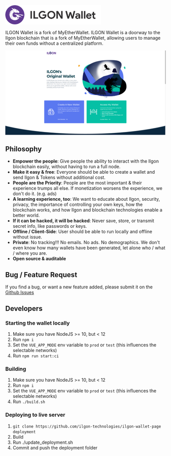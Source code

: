 <img src="./src/assets/images/logo.png" width="300px"/>

ILGON Wallet is a fork of MyEtherWallet. ILGON Wallet is a doorway to the Ilgon blockchain that is a fork of MyEtherWallet, allowing users to manage their own funds without a centralized platform.

!["ILGON Wallet Logo](./src/assets/images/mew-screen.png "Ilgon Wallet")

## Philosophy

* **Empower the people**: Give people the ability to interact with the Ilgon blockchain easily, without having to run a full node.
* **Make it easy & free**: Everyone should be able to create a wallet and send Ilgon & Tokens without additional cost.
* **People are the Priority**: People are the most important & their experience trumps all else. If monetization worsens the experience, we don't do it. (e.g. ads)
* **A learning experience, too**: We want to educate about Ilgon, security, privacy, the importance of controlling your own keys, how the blockchain works, and how Ilgon and blockchain technologies enable a better world.
* **If it can be hacked, it will be hacked**: Never save, store, or transmit secret info, like passwords or keys.
* **Offline / Client-Side**: User should be able to run locally and offline without issue.
* **Private**: No tracking!!! No emails. No ads. No demographics. We don't even know how many wallets have been generated, let alone who / what / where you are.
* **Open source & auditable**

## Bug / Feature Request

If you find a bug, or want a new feature added, please submit it on the [Github Issues](https://github.com/ilgon-technologies/ilgon-wallet/issues)

## Developers

### Starting the wallet locally

1. Make sure you have NodeJS >= 10, but < 12
2. Run `npm i`
3. Set the `VUE_APP_MODE` env variable to `prod` or `test` (this influences the selectable networks)
4. Run `npm run start:ci`

### Building

1. Make sure you have NodeJS >= 10, but < 12
2. Run `npm i`
3. Set the `VUE_APP_MODE` env variable to `prod` or `test` (this influences the selectable networks)
4. Run `./build.sh`

### Deploying to live server

1. `git clone https://github.com/ilgon-technologies/ilgon-wallet-page deployment`
2. Build
3. Run ./update_deployment.sh
4. Commit and push the deployment folder
